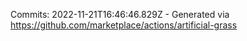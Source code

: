Commits: 2022-11-21T16:46:46.829Z - Generated via https://github.com/marketplace/actions/artificial-grass
<br>
